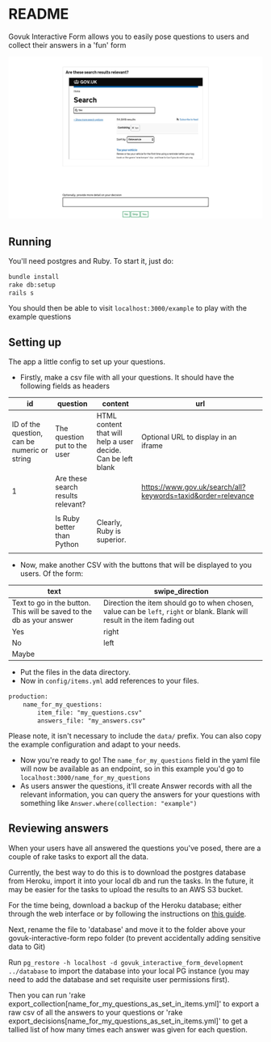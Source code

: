 # README

Govuk Interactive Form allows you to easily pose questions to users and collect their answers in a 'fun' form

![screenshot](docs/screenshot.png)


## Running

You'll need postgres and Ruby. To start it, just do:
```
bundle install
rake db:setup
rails s
```
You should then be able to visit `localhost:3000/example` to play with the example questions




## Setting up

The app a little config to set up your questions. 

* Firstly, make a csv file with all your questions. It should have the following fields as headers


| id                                           | question                           | content                                                      | url                                                          |
|----------------------------------------------|------------------------------------|--------------------------------------------------------------|--------------------------------------------------------------|
| ID of the question, can be numeric or string | The question put to the user       | HTML content that will help a user decide. Can be left blank | Optional URL to display in an iframe                         |
| 1                                            | Are these search results relevant? |                                                              | https://www.gov.uk/search/all?keywords=taxid&order=relevance |
|                                              | Is Ruby better than Python         | <p>Clearly, Ruby is superior.</p>                            |                                                              |

* Now, make another CSV with the buttons that will be displayed to you users. Of the form:

| text                                                                  | swipe_direction                                                                                                              |
|-----------------------------------------------------------------------|------------------------------------------------------------------------------------------------------------------------------|
| Text to go in the button. This will be saved to the db as your answer | Direction the item should go to when chosen, value can be `left`, `right` or blank. Blank will result in the item fading out |
| Yes                                                                   | right                                                                                                                        |
| No                                                                    | left                                                                                                                         |
| Maybe                                                                 |                                                                                                                              |

* Put the files in the data directory.
* Now in `config/items.yml` add references to your files.
```
production:
    name_for_my_questions:
        item_file: "my_questions.csv"
        answers_file: "my_answers.csv"
```

Please note, it isn't necessary to include the `data/` prefix. You can also copy the example configuration and adapt to your needs.

* Now you're ready to go! The `name_for_my_questions` field in the yaml file will now be available as an endpoint, so in this example you'd go to `localhost:3000/name_for_my_questions`
* As users answer the questions, it'll create Answer records with all the relevant information, you can query the answers for your questions with something like `Answer.where(collection: "example")` 

## Reviewing answers

When your users have all answered the questions you've posed, there are a couple of rake tasks to export all the data.

Currently, the best way to do this is to download the postgres database from Heroku, import it into your local db and run the tasks. In the future, it may be easier for the tasks to upload the results to an AWS S3 bucket.

For the time being, download a backup of the Heroku database; either through the web interface or by following the instructions on [this guide](https://devcenter.heroku.com/articles/heroku-postgres-import-export).

Next, rename the file to 'database' and move it to the folder above your govuk-interactive-form repo folder (to prevent accidentally adding sensitive data to Git)

Run `pg_restore -h localhost -d govuk_interactive_form_development ../database` to import the database into your local PG instance (you may need to add the database and set requisite user permissions first).

Then you can run 'rake export_collection[name_for_my_questions_as_set_in_items.yml]' to export a raw csv of all the answers to your questions or 'rake export_decisions[name_for_my_questions_as_set_in_items.yml]' to get a tallied list of how many times each answer was given for each question. 
